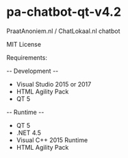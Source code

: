 # pa-chatbot-qt-v4.2

PraatAnoniem.nl / ChatLokaal.nl chatbot

MIT License

Requirements:

-- Development --
- Visual Studio 2015 or 2017
- HTML Agility Pack
- QT 5

-- Runtime --
- QT 5
- .NET 4.5
- Visual C++ 2015 Runtime
- HTML Agility Pack